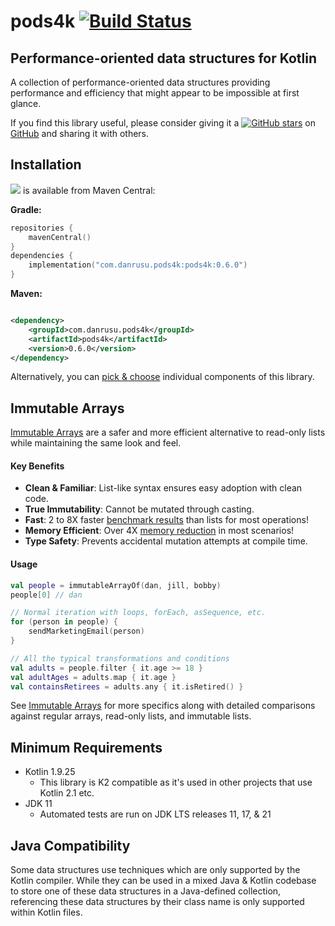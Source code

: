 # pods4k [![Build Status](https://img.shields.io/github/actions/workflow/status/daniel-rusu/pods4k/ci.yml?branch=main&label=CI&logo=github)](https://github.com/daniel-rusu/pods4k/actions/workflows/ci.yml?query=branch%3Amain++)

## Performance-oriented data structures for Kotlin

A collection of performance-oriented data structures providing performance and efficiency that might appear to be
impossible at first glance.

If you find this library useful, please consider giving it
a [![GitHub stars](https://img.shields.io/github/stars/daniel-rusu/pods4k?label=Star)](https://github.com/daniel-rusu/pods4k)
on [GitHub](https://github.com/daniel-rusu/pods4k) and sharing it with others.

## Installation

<a href="https://github.com/daniel-rusu/pods4k/releases/latest" alt="Activity"><img src="https://img.shields.io/github/v/release/daniel-rusu/pods4k?label=pods4k" /></a>
is available from Maven Central:

**Gradle:**

```kotlin
repositories {
    mavenCentral()
}
dependencies {
    implementation("com.danrusu.pods4k:pods4k:0.6.0")
}
```

**Maven:**

```xml

<dependency>
    <groupId>com.danrusu.pods4k</groupId>
    <artifactId>pods4k</artifactId>
    <version>0.6.0</version>
</dependency>
```

Alternatively, you can [pick & choose](publishing/bom/README.md) individual components of this library.

## Immutable Arrays

[Immutable Arrays](immutable-arrays/README.md) are a safer and more efficient alternative to read-only lists while
maintaining the same look and feel.

#### Key Benefits

* **Clean & Familiar**: List-like syntax ensures easy adoption with clean code.
* **True Immutability**: Cannot be mutated through casting.
* **Fast**: 2 to 8X faster [benchmark results](immutable-arrays/BENCHMARKS.md) than lists for most operations!
* **Memory Efficient**: Over 4X [memory reduction](immutable-arrays/README.md#memory-consumption) in most scenarios!
* **Type Safety**: Prevents accidental mutation attempts at compile time.

#### Usage

```kotlin
val people = immutableArrayOf(dan, jill, bobby)
people[0] // dan

// Normal iteration with loops, forEach, asSequence, etc.
for (person in people) {
    sendMarketingEmail(person)
}

// All the typical transformations and conditions
val adults = people.filter { it.age >= 18 }
val adultAges = adults.map { it.age }
val containsRetirees = adults.any { it.isRetired() }
```

See [Immutable Arrays](immutable-arrays/README.md) for more specifics along with detailed comparisons against regular
arrays, read-only lists, and immutable lists.

## Minimum Requirements

* Kotlin 1.9.25
    * This library is K2 compatible as it's used in other projects that use Kotlin 2.1 etc.
* JDK 11
    * Automated tests are run on JDK LTS releases 11, 17, & 21

## Java Compatibility

Some data structures use techniques which are only supported by the Kotlin compiler. While they can be used in a mixed
Java & Kotlin codebase to store one of these data structures in a Java-defined collection, referencing these data
structures by their class name is only supported within Kotlin files.
